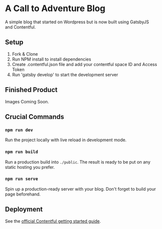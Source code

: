# A Call to Adventure Blog

A simple blog that started on Wordpress but is now built using GatsbyJS and Contentful.

## Setup
1. Fork & Clone
2. Run NPM install to install dependencies
3. Create .contentful.json file and add your contentful space ID and Access Token
4. Run 'gatsby develop' to start the development server

## Finished Product

Images Coming Soon.

## Crucial Commands

### `npm run dev`

Run the project locally with live reload in development mode.

### `npm run build`

Run a production build into `./public`. The result is ready to be put on any static hosting you prefer.

### `npm run serve`

Spin up a production-ready server with your blog. Don't forget to build your page beforehand.

## Deployment

See the [official Contentful getting started guide](https://www.contentful.com/developers/docs/tutorials/general/get-started/).

